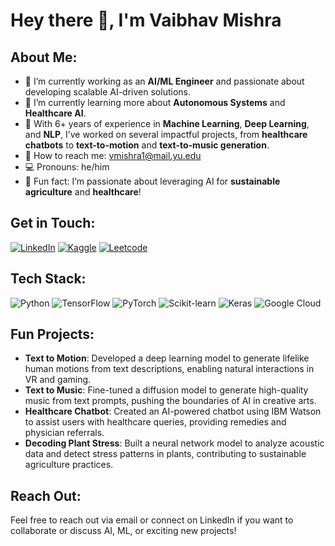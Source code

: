 # Hey there 👋, I'm Vaibhav Mishra

## About Me:
- 🔭 I’m currently working as an **AI/ML Engineer** and passionate about developing scalable AI-driven solutions.
- 🌱 I’m currently learning more about **Autonomous Systems** and **Healthcare AI**.
- 💼 With 6+ years of experience in **Machine Learning**, **Deep Learning**, and **NLP**, I’ve worked on several impactful projects, from **healthcare chatbots** to **text-to-motion** and **text-to-music generation**.
- 📧 How to reach me: [vmishra1@mail.yu.edu](mailto:vmishra1@mail.yu.edu)
- 💻 Pronouns: he/him
- 🎉 Fun fact: I’m passionate about leveraging AI for **sustainable agriculture** and **healthcare**!

## Get in Touch:
[![LinkedIn](https://img.shields.io/badge/LinkedIn-0077B5?style=for-the-badge&logo=linkedin&logoColor=white)]([https://www.linkedin.com/in/yourprofile](https://www.linkedin.com/in/vaibhav-r-mishra/))
[![Kaggle](https://img.shields.io/badge/Kaggle-20BEFF?style=for-the-badge&logo=kaggle&logoColor=white)](https://kaggle.com/yourprofile)
[![Leetcode](https://img.shields.io/badge/LeetCode-FFA116?style=for-the-badge&logo=leetcode&logoColor=white)](https://leetcode.com/yourprofile)

## Tech Stack:
![Python](https://img.shields.io/badge/python-%2314354C.svg?style=for-the-badge&logo=python&logoColor=white)
![TensorFlow](https://img.shields.io/badge/TensorFlow-%23FF6F00.svg?style=for-the-badge&logo=TensorFlow&logoColor=white)
![PyTorch](https://img.shields.io/badge/PyTorch-%23EE4C2C.svg?style=for-the-badge&logo=PyTorch&logoColor=white)
![Scikit-learn](https://img.shields.io/badge/scikit--learn-%23F7931E.svg?style=for-the-badge&logo=scikit-learn&logoColor=white)
![Keras](https://img.shields.io/badge/Keras-%23D00000.svg?style=for-the-badge&logo=Keras&logoColor=white)
![Google Cloud](https://img.shields.io/badge/GoogleCloud-%234285F4.svg?style=for-the-badge&logo=google-cloud&logoColor=white)

## Fun Projects:
- **Text to Motion**: Developed a deep learning model to generate lifelike human motions from text descriptions, enabling natural interactions in VR and gaming.
- **Text to Music**: Fine-tuned a diffusion model to generate high-quality music from text prompts, pushing the boundaries of AI in creative arts.
- **Healthcare Chatbot**: Created an AI-powered chatbot using IBM Watson to assist users with healthcare queries, providing remedies and physician referrals.
- **Decoding Plant Stress**: Built a neural network model to analyze acoustic data and detect stress patterns in plants, contributing to sustainable agriculture practices.

## Reach Out:
Feel free to reach out via email or connect on LinkedIn if you want to collaborate or discuss AI, ML, or exciting new projects!
